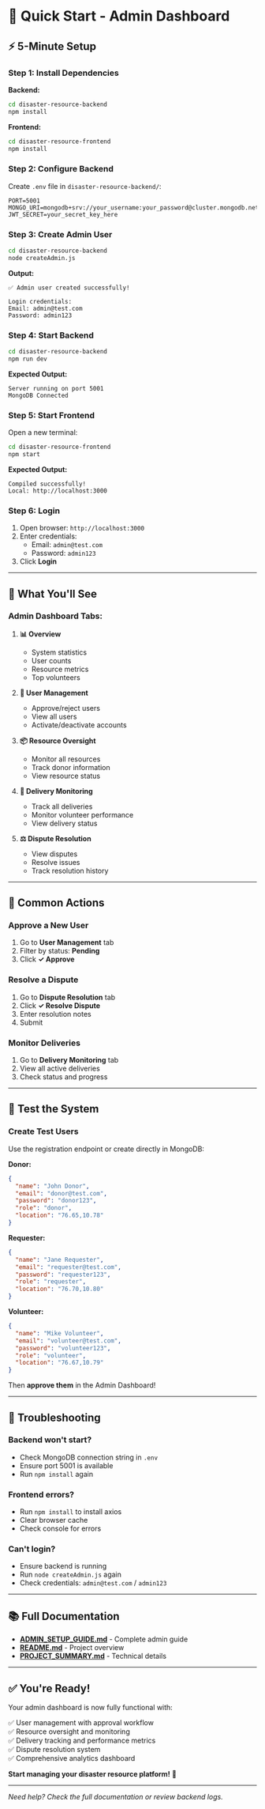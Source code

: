 # 🚀 Quick Start - Admin Dashboard

## ⚡ 5-Minute Setup

### **Step 1: Install Dependencies**

**Backend:**
```bash
cd disaster-resource-backend
npm install
```

**Frontend:**
```bash
cd disaster-resource-frontend
npm install
```

### **Step 2: Configure Backend**

Create `.env` file in `disaster-resource-backend/`:
```env
PORT=5001
MONGO_URI=mongodb+srv://your_username:your_password@cluster.mongodb.net/disasterDB
JWT_SECRET=your_secret_key_here
```

### **Step 3: Create Admin User**

```bash
cd disaster-resource-backend
node createAdmin.js
```

**Output:**
```
✅ Admin user created successfully!

Login credentials:
Email: admin@test.com
Password: admin123
```

### **Step 4: Start Backend**

```bash
cd disaster-resource-backend
npm run dev
```

**Expected Output:**
```
Server running on port 5001
MongoDB Connected
```

### **Step 5: Start Frontend**

Open a new terminal:
```bash
cd disaster-resource-frontend
npm start
```

**Expected Output:**
```
Compiled successfully!
Local: http://localhost:3000
```

### **Step 6: Login**

1. Open browser: `http://localhost:3000`
2. Enter credentials:
   - Email: `admin@test.com`
   - Password: `admin123`
3. Click **Login**

---

## 🎯 What You'll See

### **Admin Dashboard Tabs:**

1. **📊 Overview**
   - System statistics
   - User counts
   - Resource metrics
   - Top volunteers

2. **👥 User Management**
   - Approve/reject users
   - View all users
   - Activate/deactivate accounts

3. **📦 Resource Oversight**
   - Monitor all resources
   - Track donor information
   - View resource status

4. **🚚 Delivery Monitoring**
   - Track all deliveries
   - Monitor volunteer performance
   - View delivery status

5. **⚖️ Dispute Resolution**
   - View disputes
   - Resolve issues
   - Track resolution history

---

## 🔧 Common Actions

### **Approve a New User**
1. Go to **User Management** tab
2. Filter by status: **Pending**
3. Click **✓ Approve**

### **Resolve a Dispute**
1. Go to **Dispute Resolution** tab
2. Click **✓ Resolve Dispute**
3. Enter resolution notes
4. Submit

### **Monitor Deliveries**
1. Go to **Delivery Monitoring** tab
2. View all active deliveries
3. Check status and progress

---

## 📱 Test the System

### **Create Test Users**

Use the registration endpoint or create directly in MongoDB:

**Donor:**
```json
{
  "name": "John Donor",
  "email": "donor@test.com",
  "password": "donor123",
  "role": "donor",
  "location": "76.65,10.78"
}
```

**Requester:**
```json
{
  "name": "Jane Requester",
  "email": "requester@test.com",
  "password": "requester123",
  "role": "requester",
  "location": "76.70,10.80"
}
```

**Volunteer:**
```json
{
  "name": "Mike Volunteer",
  "email": "volunteer@test.com",
  "password": "volunteer123",
  "role": "volunteer",
  "location": "76.67,10.79"
}
```

Then **approve them** in the Admin Dashboard!

---

## 🐛 Troubleshooting

### Backend won't start?
- Check MongoDB connection string in `.env`
- Ensure port 5001 is available
- Run `npm install` again

### Frontend errors?
- Run `npm install` to install axios
- Clear browser cache
- Check console for errors

### Can't login?
- Ensure backend is running
- Run `node createAdmin.js` again
- Check credentials: `admin@test.com` / `admin123`

---

## 📚 Full Documentation

- **[ADMIN_SETUP_GUIDE.md](./ADMIN_SETUP_GUIDE.md)** - Complete admin guide
- **[README.md](./README.md)** - Project overview
- **[PROJECT_SUMMARY.md](./PROJECT_SUMMARY.md)** - Technical details

---

## ✅ You're Ready!

Your admin dashboard is now fully functional with:

✅ User management with approval workflow  
✅ Resource oversight and monitoring  
✅ Delivery tracking and performance metrics  
✅ Dispute resolution system  
✅ Comprehensive analytics dashboard  

**Start managing your disaster resource platform!** 🎉

---

*Need help? Check the full documentation or review backend logs.*
